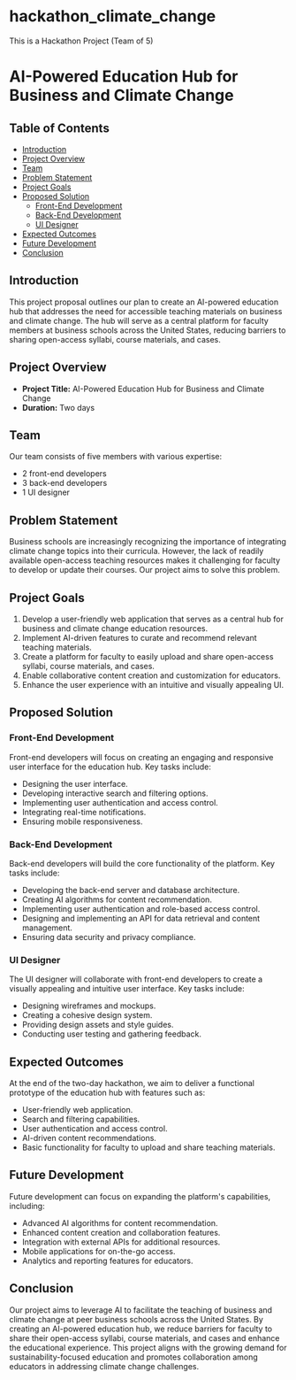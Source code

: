# hackathon_climate_change
This is a Hackathon Project (Team of 5)

# AI-Powered Education Hub for Business and Climate Change

## Table of Contents
- [Introduction](#introduction)
- [Project Overview](#project-overview)
- [Team](#team)
- [Problem Statement](#problem-statement)
- [Project Goals](#project-goals)
- [Proposed Solution](#proposed-solution)
  - [Front-End Development](#front-end-development)
  - [Back-End Development](#back-end-development)
  - [UI Designer](#ui-designer)
- [Expected Outcomes](#expected-outcomes)
- [Future Development](#future-development)
- [Conclusion](#conclusion)

## Introduction
This project proposal outlines our plan to create an AI-powered education hub that addresses the need for accessible teaching materials on business and climate change. The hub will serve as a central platform for faculty members at business schools across the United States, reducing barriers to sharing open-access syllabi, course materials, and cases.

## Project Overview
- **Project Title:** AI-Powered Education Hub for Business and Climate Change
- **Duration:** Two days

## Team
Our team consists of five members with various expertise:
- 2 front-end developers
- 3 back-end developers
- 1 UI designer

## Problem Statement
Business schools are increasingly recognizing the importance of integrating climate change topics into their curricula. However, the lack of readily available open-access teaching resources makes it challenging for faculty to develop or update their courses. Our project aims to solve this problem.

## Project Goals
1. Develop a user-friendly web application that serves as a central hub for business and climate change education resources.
2. Implement AI-driven features to curate and recommend relevant teaching materials.
3. Create a platform for faculty to easily upload and share open-access syllabi, course materials, and cases.
4. Enable collaborative content creation and customization for educators.
5. Enhance the user experience with an intuitive and visually appealing UI.

## Proposed Solution
### Front-End Development
Front-end developers will focus on creating an engaging and responsive user interface for the education hub. Key tasks include:
- Designing the user interface.
- Developing interactive search and filtering options.
- Implementing user authentication and access control.
- Integrating real-time notifications.
- Ensuring mobile responsiveness.

### Back-End Development
Back-end developers will build the core functionality of the platform. Key tasks include:
- Developing the back-end server and database architecture.
- Creating AI algorithms for content recommendation.
- Implementing user authentication and role-based access control.
- Designing and implementing an API for data retrieval and content management.
- Ensuring data security and privacy compliance.

### UI Designer
The UI designer will collaborate with front-end developers to create a visually appealing and intuitive user interface. Key tasks include:
- Designing wireframes and mockups.
- Creating a cohesive design system.
- Providing design assets and style guides.
- Conducting user testing and gathering feedback.

## Expected Outcomes
At the end of the two-day hackathon, we aim to deliver a functional prototype of the education hub with features such as:
- User-friendly web application.
- Search and filtering capabilities.
- User authentication and access control.
- AI-driven content recommendations.
- Basic functionality for faculty to upload and share teaching materials.

## Future Development
Future development can focus on expanding the platform's capabilities, including:
- Advanced AI algorithms for content recommendation.
- Enhanced content creation and collaboration features.
- Integration with external APIs for additional resources.
- Mobile applications for on-the-go access.
- Analytics and reporting features for educators.

## Conclusion
Our project aims to leverage AI to facilitate the teaching of business and climate change at peer business schools across the United States. By creating an AI-powered education hub, we reduce barriers for faculty to share their open-access syllabi, course materials, and cases and enhance the educational experience. This project aligns with the growing demand for sustainability-focused education and promotes collaboration among educators in addressing climate change challenges.
